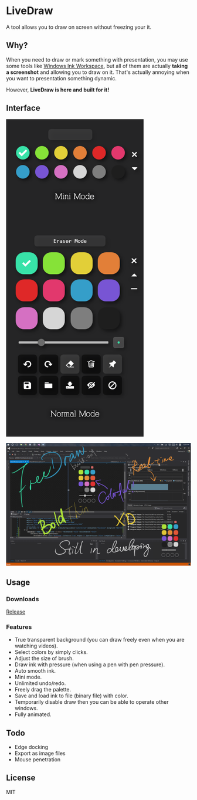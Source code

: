 # LiveDraw
A tool allows you to draw on screen without freezing your it.

## Why?
When you need to draw or mark something with presentation, you may use some tools like
[Windows Ink Workspace](https://blogs.windows.com/windowsexperience/2016/10/10/windows-10-tip-getting-started-with-the-windows-ink-workspace/),
but all of them are actually **taking a screenshot** and allowing you to draw on it.
That's actually annoying when you want to presentation something dynamic.

However, **LiveDraw is here and built for it!**

## Interface
![](screenshots/00.png)

![](screenshots/01.png)

## Usage
### Downloads
[Release](https://github.com/antfu/live-draw/releases)

### Features
- True transparent background (you can draw freely even when you are watching videos).
- Select colors by simply clicks.
- Adjust the size of brush.
- Draw ink with pressure (when using a pen with pen pressure).
- Auto smooth ink.
- Mini mode.
- Unlimited undo/redo.
- Freely drag the palette.
- Save and load ink to file (binary file) with color.
- Temporarily disable draw then you can be able to operate other windows.
- Fully animated.

## Todo
- Edge docking
- Export as image files
- Mouse penetration

## License
MIT
